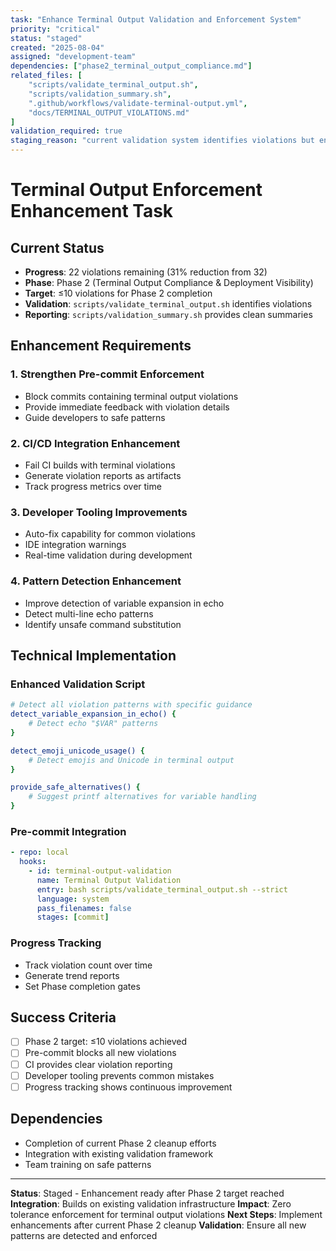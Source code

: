 ```yaml
---
task: "Enhance Terminal Output Validation and Enforcement System"
priority: "critical"
status: "staged"
created: "2025-08-04"
assigned: "development-team"
dependencies: ["phase2_terminal_output_compliance.md"]
related_files: [
    "scripts/validate_terminal_output.sh",
    "scripts/validation_summary.sh",
    ".github/workflows/validate-terminal-output.yml",
    "docs/TERMINAL_OUTPUT_VIOLATIONS.md"
]
validation_required: true
staging_reason: "current validation system identifies violations but enforcement could be strengthened"
---
```


# Terminal Output Enforcement Enhancement Task

## Current Status

- **Progress**: 22 violations remaining (31% reduction from 32)
- **Phase**: Phase 2 (Terminal Output Compliance & Deployment Visibility)
- **Target**: ≤10 violations for Phase 2 completion
- **Validation**: `scripts/validate_terminal_output.sh` identifies violations
- **Reporting**: `scripts/validation_summary.sh` provides clean summaries

## Enhancement Requirements

### 1. Strengthen Pre-commit Enforcement

- Block commits containing terminal output violations
- Provide immediate feedback with violation details
- Guide developers to safe patterns

### 2. CI/CD Integration Enhancement

- Fail CI builds with terminal violations
- Generate violation reports as artifacts
- Track progress metrics over time

### 3. Developer Tooling Improvements

- Auto-fix capability for common violations
- IDE integration warnings
- Real-time validation during development

### 4. Pattern Detection Enhancement

- Improve detection of variable expansion in echo
- Detect multi-line echo patterns
- Identify unsafe command substitution

## Technical Implementation

### Enhanced Validation Script

```bash
# Detect all violation patterns with specific guidance
detect_variable_expansion_in_echo() {
    # Detect echo "$VAR" patterns
}

detect_emoji_unicode_usage() {
    # Detect emojis and Unicode in terminal output
}

provide_safe_alternatives() {
    # Suggest printf alternatives for variable handling
}
```

### Pre-commit Integration

```yaml
- repo: local
  hooks:
    - id: terminal-output-validation
      name: Terminal Output Validation
      entry: bash scripts/validate_terminal_output.sh --strict
      language: system
      pass_filenames: false
      stages: [commit]
```

### Progress Tracking

- Track violation count over time
- Generate trend reports
- Set Phase completion gates

## Success Criteria

- [ ] Phase 2 target: ≤10 violations achieved
- [ ] Pre-commit blocks all new violations
- [ ] CI provides clear violation reporting
- [ ] Developer tooling prevents common mistakes
- [ ] Progress tracking shows continuous improvement

## Dependencies

- Completion of current Phase 2 cleanup efforts
- Integration with existing validation framework
- Team training on safe patterns

---

**Status**: Staged - Enhancement ready after Phase 2 target reached
**Integration**: Builds on existing validation infrastructure
**Impact**: Zero tolerance enforcement for terminal output violations
**Next Steps**: Implement enhancements after current Phase 2 cleanup
**Validation**: Ensure all new patterns are detected and enforced
